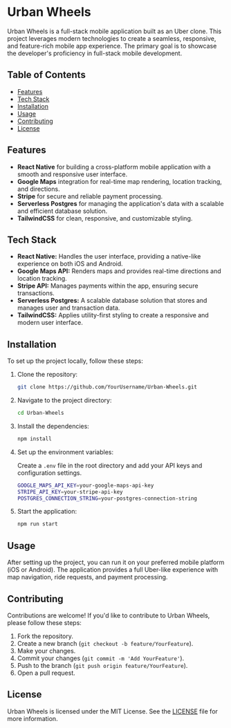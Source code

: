 # Urban Wheels

Urban Wheels is a full-stack mobile application built as an Uber clone. This project leverages modern technologies to create a seamless, responsive, and feature-rich mobile app experience. The primary goal is to showcase the developer's proficiency in full-stack mobile development.

## Table of Contents

- [Features](#features)
- [Tech Stack](#tech-stack)
- [Installation](#installation)
- [Usage](#usage)
- [Contributing](#contributing)
- [License](#license)

## Features

- **React Native** for building a cross-platform mobile application with a smooth and responsive user interface.
- **Google Maps** integration for real-time map rendering, location tracking, and directions.
- **Stripe** for secure and reliable payment processing.
- **Serverless Postgres** for managing the application's data with a scalable and efficient database solution.
- **TailwindCSS** for clean, responsive, and customizable styling.

## Tech Stack

- **React Native:** Handles the user interface, providing a native-like experience on both iOS and Android.
- **Google Maps API:** Renders maps and provides real-time directions and location tracking.
- **Stripe API:** Manages payments within the app, ensuring secure transactions.
- **Serverless Postgres:** A scalable database solution that stores and manages user and transaction data.
- **TailwindCSS:** Applies utility-first styling to create a responsive and modern user interface.

## Installation

To set up the project locally, follow these steps:

1. Clone the repository:

    ```bash
    git clone https://github.com/YourUsername/Urban-Wheels.git
    ```

2. Navigate to the project directory:

    ```bash
    cd Urban-Wheels
    ```

3. Install the dependencies:

    ```bash
    npm install
    ```

4. Set up the environment variables:

    Create a `.env` file in the root directory and add your API keys and configuration settings.

    ```bash
    GOOGLE_MAPS_API_KEY=your-google-maps-api-key
    STRIPE_API_KEY=your-stripe-api-key
    POSTGRES_CONNECTION_STRING=your-postgres-connection-string
    ```

5. Start the application:

    ```bash
    npm run start
    ```

## Usage

After setting up the project, you can run it on your preferred mobile platform (iOS or Android). The application provides a full Uber-like experience with map navigation, ride requests, and payment processing.

## Contributing

Contributions are welcome! If you'd like to contribute to Urban Wheels, please follow these steps:

1. Fork the repository.
2. Create a new branch (`git checkout -b feature/YourFeature`).
3. Make your changes.
4. Commit your changes (`git commit -m 'Add YourFeature'`).
5. Push to the branch (`git push origin feature/YourFeature`).
6. Open a pull request.

## License

Urban Wheels is licensed under the MIT License. See the [LICENSE](LICENSE) file for more information.
